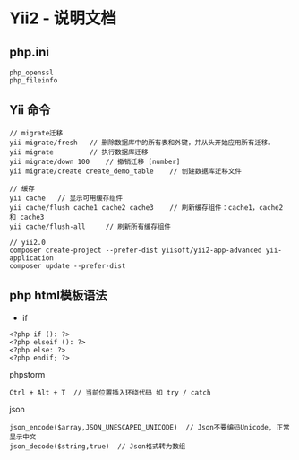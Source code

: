 # Yii2 - 说明文档


php.ini
-------------------
```
php_openssl
php_fileinfo
```

Yii 命令
-------------------
```
// migrate迁移
yii migrate/fresh   // 删除数据库中的所有表和外键，并从头开始应用所有迁移。
yii migrate         // 执行数据库迁移
yii migrate/down 100    // 撤销迁移 [number]
yii migrate/create create_demo_table    // 创建数据库迁移文件

// 缓存
yii cache   // 显示可用缓存组件
yii cache/flush cache1 cache2 cache3    // 刷新缓存组件：cache1，cache2 和 cache3 
yii cache/flush-all     // 刷新所有缓存组件

// yii2.0
composer create-project --prefer-dist yiisoft/yii2-app-advanced yii-application
composer update --prefer-dist

```

php html模板语法
-------------------
* if
```
<?php if (): ?>
<?php elseif (): ?>
<?php else: ?>
<?php endif; ?>
```


phpstorm
```
Ctrl + Alt + T  // 当前位置插入环绕代码 如 try / catch
```

json
```
json_encode($array,JSON_UNESCAPED_UNICODE)  // Json不要编码Unicode, 正常显示中文
json_decode($string,true)  // Json格式转为数组
```


